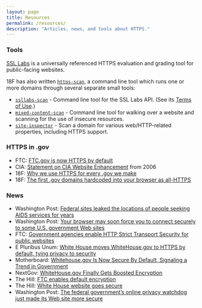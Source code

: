 ```yaml
---
layout: page
title: Resources
permalink: /resources/
description: "Articles, news, and tools about HTTPS."
---
```


### Tools

[SSL Labs](https://www.ssllabs.com/ssltest/) is a universally referenced HTTPS evaluation and grading tool for public-facing websites.

18F has also written [`https-scan`](https://github.com/18F/https-scan), a command line tool which runs one or more domains through several separate small tools:

* [`ssllabs-scan`](https://github.com/ssllabs/ssllabs-scan) - Command line tool for the SSL Labs API. (See its [Terms of Use](https://github.com/ssllabs/ssllabs-scan/blob/master/ssllabs-api-docs.md#terms-and-conditions).)
* [`mixed-content-scan`](https://github.com/bramus/mixed-content-scan) - Command line tool for walking over a website and scanning for the use of insecure resources.
* [`site-inspector`](https://github.com/benbalter/site-inspector-ruby) - Scan a domain for various web/HTTP-related properties, including HTTPS support.

### HTTPS in .gov

* FTC: [FTC.gov is now HTTPS by default](https://www.ftc.gov/news-events/blogs/techftc/2015/03/ftcgov-now-https-default)
* CIA: [Statement on CIA Website Enhancement](https://www.cia.gov/news-information/press-releases-statements/press-release-archive-2006/statement-on-cia-website-enhancement.html) from 2006
* 18F: [Why we use HTTPS for every .gov we make](https://18f.gsa.gov/2014/11/13/why-we-use-https-in-every-gov-website-we-make/)
* 18F: [The first .gov domains hardcoded into your browser as all-HTTPS](https://18f.gsa.gov/2015/02/09/the-first-gov-domains-hardcoded-into-your-browser-as-all-https/)

### News

* Washington Post: [Federal sites leaked the locations of people seeking AIDS services for years](http://www.washingtonpost.com/blogs/the-switch/wp/2014/11/07/federal-sites-leaked-the-locations-of-people-seeking-aids-services-for-years/)
* Washington Post: [Your browser may soon force you to connect securely to some U.S. government Web sites](http://www.washingtonpost.com/blogs/the-switch/wp/2015/02/11/your-browser-may-soon-force-you-to-connect-securely-to-some-u-s-government-web-sites/)
* FTC: [Government agencies enable HTTP Strict Transport Security for public websites](https://www.ftc.gov/news-events/blogs/techftc/2015/02/government-agencies-enable-http-strict-transport-security-public)
* E Pluribus Unum: [White House moves WhiteHouse.gov to HTTPS by default, tying privacy to security](http://e-pluribusunum.com/2015/03/11/white-house-moves-whitehouse-gov-to-https-by-default-tying-privacy-to-security/)
* Motherboard: [Whitehouse.gov Is Now Secure By Default, Signaling a Trend in Government](http://motherboard.vice.com/read/whitehouse-site-is-now-secure-by-default-signaling-a-trend-in-government)
* NextGov: [WhiteHouse.gov Finally Gets Boosted Encryption](http://www.nextgov.com/cybersecurity/2015/03/white-house-dot-gov-website-use-https-encryption/107223/)
* The Hill: [FTC enables default encryption](http://thehill.com/policy/technology/234873-ftc-enables-default-encryption)
* The Hill: [White House website goes secure](http://thehill.com/policy/technology/235323-white-house-website-goes-secure)
* Washington Post: [The federal government’s online privacy watchdog just made its Web site more secure](http://www.washingtonpost.com/blogs/the-switch/wp/2015/03/06/the-federal-governments-online-privacy-watchdog-just-made-its-web-site-more-secure/)
